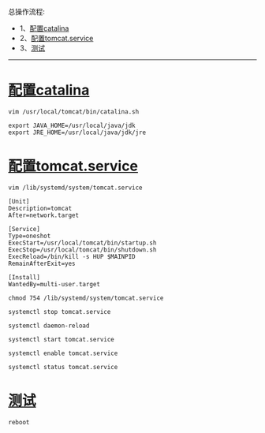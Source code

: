 总操作流程:
- 1、[配置catalina](#Linux-01)
- 2、[配置tomcat.service](#Linux-02)
- 3、[测试](#Linux-03)

***

# <a name="Linux-01" href="#" >配置catalina</a>

```shell
vim /usr/local/tomcat/bin/catalina.sh
```

```shell
export JAVA_HOME=/usr/local/java/jdk
export JRE_HOME=/usr/local/java/jdk/jre
```

# <a name="Linux-02" href="#" >配置tomcat.service</a>

```shell
vim /lib/systemd/system/tomcat.service
```

```shell
[Unit]
Description=tomcat
After=network.target

[Service]
Type=oneshot
ExecStart=/usr/local/tomcat/bin/startup.sh
ExecStop=/usr/local/tomcat/bin/shutdown.sh
ExecReload=/bin/kill -s HUP $MAINPID
RemainAfterExit=yes

[Install]
WantedBy=multi-user.target
```

```shell
chmod 754 /lib/systemd/system/tomcat.service
```

```shell
systemctl stop tomcat.service

systemctl daemon-reload

systemctl start tomcat.service   

systemctl enable tomcat.service 

systemctl status tomcat.service
```

# <a name="Linux-03" href="#" >测试</a>

```shell
reboot
```
